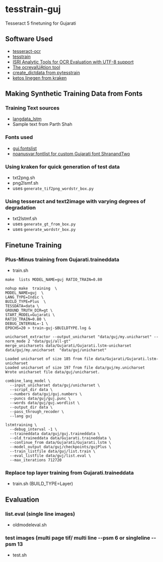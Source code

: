 # tesstrain-guj
Tesseract 5 finetuning for Gujarati

## Software Used

* [tesseract-ocr](https://github.com/tesseract-ocr)
* [tesstrain](https://github.com/tesseract-ocr/tesstrain)
* [ISRI Analytic Tools for OCR Evaluation with UTF-8 support](https://github.com/eddieantonio/ocreval) 
* [The ocrevalUAtion tool](https://sites.google.com/site/textdigitisation/ocrevaluation)
* [create_dictdata from pytesstrain](https://github.com/wincentbalin/pytesstrain)
* [ketos linegen from kraken](https://github.com/mittagessen/kraken)

## Making  Synthetic Training Data from Fonts

### Training Text sources

* [langdata_lstm](https://github.com/tesseract-ocr/langdata_lstm)
* Sample text from Parth Shah

### Fonts used

* [guj.fontslist](https://github.com/Shreeshrii/tesstrain-guj/blob/master/langdata/guj.fontslist.txt)
* [noanusvar.fontlist for custom Gujarati font ShranandTwo](https://github.com/Shreeshrii/tesstrain-guj/blob/master/langdata/noanusvar.fontslist.txt)

### Using kraken for quick generation of test data

* txt2png.sh
* png2lsmf.sh
* uses `generate_tif2png_wordstr_box.py`

### Using tesseract and text2image with varying degrees of degradation

* txt2lstmf.sh
* uses `generate_gt_from_box.py`
* uses `generate_wordstr_box.py`

## Finetune Training

### Plus-Minus training from Gujarati.traineddata

* train.sh 

```
make  lists MODEL_NAME=guj RATIO_TRAIN=0.80

nohup make  training  \
MODEL_NAME=guj  \
LANG_TYPE=Indic \
BUILD_TYPE=Plus  \
TESSDATA=data \
GROUND_TRUTH_DIR=gt \
START_MODEL=Gujarati \
RATIO_TRAIN=0.80 \
DEBUG_INTERVAL=-1 \
EPOCHS=20 > train-guj-$BUILDTYPE.log & 
```

```
unicharset_extractor --output_unicharset "data/guj/my.unicharset" --norm_mode 2 "data/guj/all-gt"
merge_unicharsets data/Gujarati/Gujarati.lstm-unicharset data/guj/my.unicharset  "data/guj/unicharset"

Loaded unicharset of size 185 from file data/Gujarati/Gujarati.lstm-unicharset
Loaded unicharset of size 197 from file data/guj/my.unicharset
Wrote unicharset file data/guj/unicharset.

combine_lang_model \
  --input_unicharset data/guj/unicharset \
  --script_dir data \
  --numbers data/guj/guj.numbers \
  --puncs data/guj/guj.punc \
  --words data/guj/guj.wordlist \
  --output_dir data \
  --pass_through_recoder \
  --lang guj

lstmtraining \
  --debug_interval -1 \
  --traineddata data/guj/guj.traineddata \
  --old_traineddata data/Gujarati.traineddata \
  --continue_from data/Gujarati/Gujarati.lstm \
  --model_output data/guj/checkpoints/gujPlus \
  --train_listfile data/guj/list.train \
  --eval_listfile data/guj/list.eval \
  --max_iterations 712720
```

### Replace top layer training from Gujarati.traineddata

* train.sh (BUILD_TYPE=Layer)

## Evaluation

### list.eval (single line images)

* oldmodeleval.sh

### test images (multi page tif/ multi line --psm 6 or  singleline --psm 13

* test.sh 
